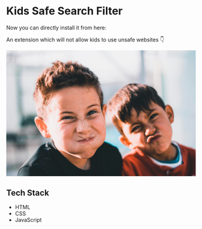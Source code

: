 # Kids Safe Search Filter

Now you can directly install it from here: 

An extension which will not allow kids to use unsafe websites 👇

![Demo Photo][def]

## Tech Stack

- HTML
- CSS
- JavaScript


[def]: ./backgroundimg.jpg